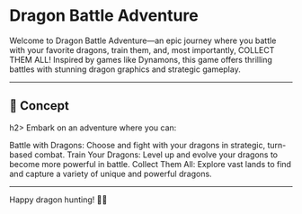 <h1> Dragon Battle Adventure </h1> 

Welcome to Dragon Battle Adventure—an epic journey where you battle with your favorite dragons, train them, and, most importantly, COLLECT THEM ALL! Inspired by games like Dynamons, this game offers thrilling battles with stunning dragon graphics and strategic gameplay.

*** 
<h2>📜 Concept</h2>h2>
Embark on an adventure where you can:

Battle with Dragons: Choose and fight with your dragons in strategic, turn-based combat.
Train Your Dragons: Level up and evolve your dragons to become more powerful in battle.
Collect Them All: Explore vast lands to find and capture a variety of unique and powerful dragons.

*** 




Happy dragon hunting! 🐉🔥







